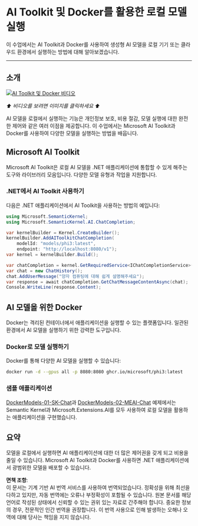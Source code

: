 # AI Toolkit 및 Docker를 활용한 로컬 모델 실행

이 수업에서는 AI Toolkit과 Docker를 사용하여 생성형 AI 모델을 로컬 기기 또는 클라우드 환경에서 실행하는 방법에 대해 알아보겠습니다.

---

## 소개

[![AI Toolkit 및 Docker 비디오](https://img.youtube.com/vi/1GwmV1PGRjI/0.jpg)](https://youtu.be/1GwmV1PGRjI?feature=shared)

_⬆️ 비디오를 보려면 이미지를 클릭하세요 ⬆️_

AI 모델을 로컬에서 실행하는 기능은 개인정보 보호, 비용 절감, 모델 실행에 대한 완전한 제어와 같은 여러 이점을 제공합니다. 이 수업에서는 Microsoft AI Toolkit과 Docker를 사용하여 다양한 모델을 실행하는 방법을 배웁니다.

## Microsoft AI Toolkit

Microsoft AI Toolkit은 로컬 AI 모델을 .NET 애플리케이션에 통합할 수 있게 해주는 도구와 라이브러리 모음입니다. 다양한 모델 유형과 작업을 지원합니다.

### .NET에서 AI Toolkit 사용하기

다음은 .NET 애플리케이션에서 AI Toolkit을 사용하는 방법의 예입니다:

```csharp
using Microsoft.SemanticKernel;
using Microsoft.SemanticKernel.AI.ChatCompletion;

var kernelBuilder = Kernel.CreateBuilder();
kernelBuilder.AddAIToolkitChatCompletion(
    modelId: "models/phi3:latest", 
    endpoint: "http://localhost:8080/v1");
var kernel = kernelBuilder.Build();

var chatCompletion = kernel.GetRequiredService<IChatCompletionService>();
var chat = new ChatHistory();
chat.AddUserMessage("양자 컴퓨팅에 대해 쉽게 설명해주세요");
var response = await chatCompletion.GetChatMessageContentAsync(chat);
Console.WriteLine(response.Content);
```

## AI 모델을 위한 Docker

Docker는 격리된 컨테이너에서 애플리케이션을 실행할 수 있는 플랫폼입니다. 일관된 환경에서 AI 모델을 실행하기 위한 강력한 도구입니다.

### Docker로 모델 실행하기

Docker를 통해 다양한 AI 모델을 실행할 수 있습니다:

```bash
docker run -d --gpus all -p 8080:8080 ghcr.io/microsoft/phi3:latest
```

### 샘플 애플리케이션

[DockerModels-01-SK-Chat](./src/DockerModels-01-SK-Chat)과 [DockerModels-02-MEAI-Chat](./src/DockerModels-02-MEAI-Chat) 예제에서는 Semantic Kernel과 Microsoft.Extensions.AI를 모두 사용하여 로컬 모델을 활용하는 애플리케이션을 구현했습니다.

## 요약

모델을 로컬에서 실행하면 AI 애플리케이션에 대한 더 많은 제어권을 갖게 되고 비용을 줄일 수 있습니다. Microsoft AI Toolkit과 Docker를 사용하면 .NET 애플리케이션에서 광범위한 모델을 배포할 수 있습니다.

**면책 조항**:  
이 문서는 기계 기반 AI 번역 서비스를 사용하여 번역되었습니다. 정확성을 위해 최선을 다하고 있지만, 자동 번역에는 오류나 부정확성이 포함될 수 있습니다. 원본 문서를 해당 언어로 작성된 상태에서 신뢰할 수 있는 권위 있는 자료로 간주해야 합니다. 중요한 정보의 경우, 전문적인 인간 번역을 권장합니다. 이 번역 사용으로 인해 발생하는 오해나 오역에 대해 당사는 책임을 지지 않습니다.
